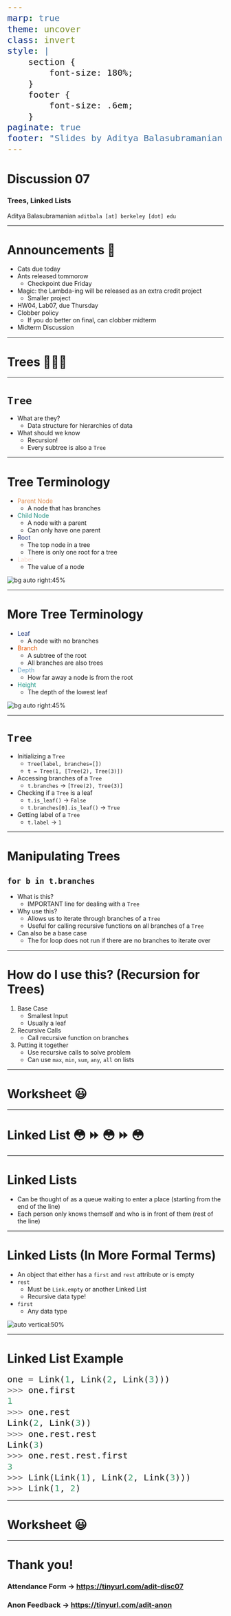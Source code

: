 ```yaml
---
marp: true
theme: uncover
class: invert
style: |
    section {
        font-size: 180%;
    }
    footer {
        font-size: .6em;
    }
paginate: true
footer: "Slides by Aditya Balasubramanian"
---
```


<!-- 
_paginate: false
_footer: Slides available at [`teaching.aditbala.com`](https://teaching.aditbala.com)
_class: invert
-->

# <!--fit--> Discussion 07

### Trees, Linked Lists

Aditya Balasubramanian
`aditbala [at] berkeley [dot] edu`

---

<!-- 
_class: invert
_footer: 7/18
_backgroundColor: #2222
-->

# Announcements :mega:

- Cats due today
- Ants released tommorow
    - Checkpoint due Friday
- Magic: the Lambda-ing will be released as an extra credit project
    - Smaller project
- HW04, Lab07, due Thursday
- Clobber policy
    - If you do better on final, can clobber midterm
- Midterm Discussion


---

# <!-- fit --> Trees :deciduous_tree::deciduous_tree::deciduous_tree:

---

# `Tree`

* What are they?
    - Data structure for hierarchies of data
* What should we know
    - Recursion!
    - Every subtree is also a `Tree`

---
<!-- 
footer : cred to @Poggenkemper 
_backgroundColor: #2222
 -->


# Tree Terminology
* <span style="color:#e2935a;">Parent Node</span>
    - A node that has branches 
* <span style="color:#279284;">Child Node</span>
    - A node with a parent
    - Can only have one parent
* <span style="color:#233571;">Root</span>
    - The top node in a tree
    - There is only one root for a tree
* <span style="color:#f8d7ca;">Label</span>
    - The value of a node

![bg auto right:45%](https://i.imgur.com/HVIBtFm.jpg)

---
<!-- 
footer : cred to @Poggenkemper 
_backgroundColor: #2222
 -->

# More Tree Terminology
* <span style="color:#1c3678;">Leaf</span>
    - A node with no branches 
* <span style="color:#eb5600;">Branch</span>
    - A subtree of the root
    - All branches are also trees
* <span style="color:#6ba4c8;">Depth</span>
    - How far away a node is from the root
* <span style="color:#1a9988;">Height</span>
    - The depth of the lowest leaf

![bg auto right:45%](https://i.imgur.com/X50smTB.png)

---

<!-- footer: "Slides by Aditya Balasubramanian" -->

# `Tree`

* Initializing a `Tree`
    -  `Tree(label, branches=[])`
    - `t = Tree(1, [Tree(2), Tree(3)])`
* Accessing branches of a `Tree`
    - `t.branches` -> `[Tree(2), Tree(3)]`
* Checking if a `Tree` is a leaf
    - `t.is_leaf()` -> `False`
    - `t.branches[0].is_leaf()` -> `True`
* Getting label of a `Tree`
    - `t.label` -> `1`

---

# Manipulating Trees

## `for b in t.branches`

* What is this?
    - IMPORTANT line for dealing with a `Tree`
* Why use this?
    - Allows us to iterate through branches of a `Tree`
    - Useful for calling recursive functions on all branches of a `Tree`
* Can also be a base case
    - The for loop does not run if there are no branches to iterate over

--- 

# How do I use this? (Recursion for Trees)

1. Base Case
    * Smallest Input
    * Usually a leaf 
2. Recursive Calls
    * Call recursive function on branches
3. Putting it together
    * Use recursive calls to solve problem
    * Can use `max`, `min`, `sum`, `any`, `all` on lists

---
# Worksheet :smiley:

---


# <!-- fit --> Linked List :flushed: :fast_forward: :flushed: :fast_forward: :flushed:

---

# Linked Lists

- Can be thought of as a queue waiting to enter a place (starting from the end of the line)
- Each person only knows themself and who is in front of them (rest of the line)

---

# Linked Lists (In More Formal Terms)

* An object that either has a `first` and `rest` attribute or is empty
* `rest`
    - Must be `Link.empty` or another Linked List
    - Recursive data type!
* `first`
    - Any data type

![auto vertical:50%](https://i.imgur.com/c0tLN7C.png)
   
---

<style scoped>
  pre > code {
    font-size: 145%;
  }
</style>

# Linked List Example

```python
one = Link(1, Link(2, Link(3)))
>>> one.first
1
>>> one.rest
Link(2, Link(3))
>>> one.rest.rest
Link(3)
>>> one.rest.rest.first
3
>>> Link(Link(1), Link(2, Link(3)))
>>> Link(1, 2)

```

---
# Worksheet :smiley:

---

# Thank you!

### Attendance Form -> https://tinyurl.com/adit-disc07

### Anon Feedback -> https://tinyurl.com/adit-anon